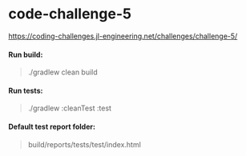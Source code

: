 # code-challenge-5
https://coding-challenges.jl-engineering.net/challenges/challenge-5/

#### Run build:

> ./gradlew clean build

#### Run tests:

> ./gradlew :cleanTest :test

#### Default test report folder:

> build/reports/tests/test/index.html